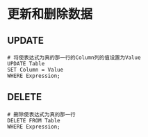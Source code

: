 # 更新和删除数据

## UPDATE

``` Mysql
# 将使表达式为真的那一行的Column列的值设置为Value
UPDATE Table
SET Column = Value
WHERE Expression;
```

## DELETE

``` Mysql
# 删除使表达式为真的那一行
DELETE FROM Table
WHERE Expression;
```
